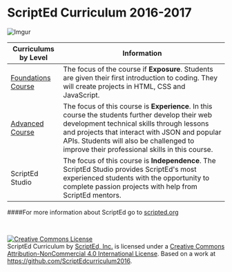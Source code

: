 
# ScriptEd Curriculum 2016-2017
![Imgur](http://i.imgur.com/KxRicIt.png)

|Curriculums by Level|Information|
|----|----|
|[Foundations Course](year1)| The focus of the course if **Exposure**. Students are given their first introduction to coding. They will create projects in HTML, CSS and JavaScript.|
|[Advanced Course](year2)| The focus of this course is **Experience**. In this course the students further develop their web development technical skills through lessons and projects that interact with JSON and popular APIs. Students will also be challenged to improve their professional skills in this course.|
|ScriptEd Studio| The focus of this course is **Independence**. The ScriptEd Studio provides ScriptEd's most experienced students with the opportunity to complete passion projects with help from ScriptEd mentors.|

####For more information about ScriptEd go to [scripted.org](https://www.scripted.org)

  
  <br>

<a rel="license" href="http://creativecommons.org/licenses/by-nc/4.0/"><img alt="Creative Commons License" style="border-width:0" src="https://i.creativecommons.org/l/by-nc/4.0/88x31.png" /></a><br /><span xmlns:dct="http://purl.org/dc/terms/" property="dct:title">ScriptEd Curriculum</span> by <a xmlns:cc="http://creativecommons.org/ns#" href="https://github.com/ScriptEdcurriculum/curriculum" property="cc:attributionName" rel="cc:attributionURL">ScriptEd, Inc.</a> is licensed under a <a rel="license" href="http://creativecommons.org/licenses/by-nc/4.0/">Creative Commons Attribution-NonCommercial 4.0 International License</a>.  Based on a work at <a xmlns:dct="http://purl.org/dc/terms/" href="https://github.com/ScriptEdcurriculum/curriculum2016" rel="dct:source">https://github.com/ScriptEdcurriculum2016</a>.

